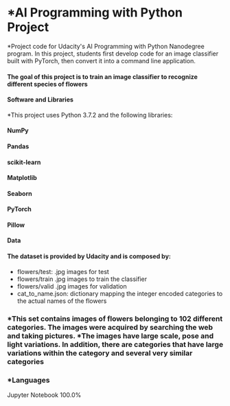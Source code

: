 # *AI Programming with Python Project

*Project code for Udacity's AI Programming with Python Nanodegree program. In this project, students first develop code for an image classifier built with PyTorch, then convert it into a command line application.

#### The goal of this project is to train an image classifier to recognize different species of flowers

#### Software and Libraries
*This project uses Python 3.7.2 and the following libraries:

####  NumPy
#### Pandas
#### scikit-learn
#### Matplotlib
#### Seaborn
#### PyTorch
#### Pillow
#### Data
#### The dataset is provided by Udacity and is composed by:

- flowers/test: .jpg images for test
- flowers/train .jpg images to train the classifier
- flowers/valid .jpg images for validation
- cat_to_name.json: dictionary mapping the integer encoded categories to the actual names of the flowers
### *This set contains images of flowers belonging to 102 different categories. The images were acquired by searching the web and taking pictures. *The images have large scale, pose and light variations. In addition, there are categories that have large variations within the category and several very similar categories

### *Languages
Jupyter Notebook
100.0%
